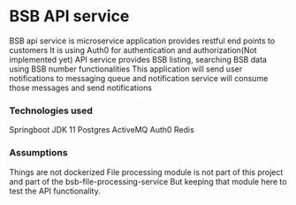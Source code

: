 # BSB API service
BSB api service is microservice application provides restful end points to customers
It is using Auth0 for authentication and authorization(Not implemented yet)
API service provides BSB listing, searching BSB data using BSB number functionalities
This application will send user notifications to messaging queue and notification service will consume those messages and send notifications

### Technologies used
Springboot
JDK 11
Postgres
ActiveMQ
Auth0
Redis

### Assumptions
Things are not dockerized
File processing module is not part of this project and part of the bsb-file-processing-service
But keeping that module here to test the API functionality.

